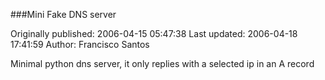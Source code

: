 ###Mini Fake DNS server

Originally published: 2006-04-15 05:47:38
Last updated: 2006-04-18 17:41:59
Author: Francisco Santos

Minimal python dns server, it only replies with a selected ip in an A record